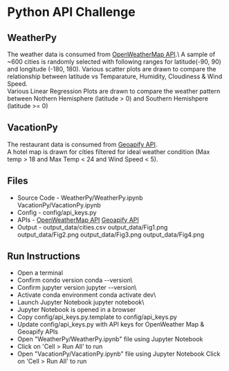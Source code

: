 # Python API Challenge

## WeatherPy

The weather data is consumed from [OpenWeatherMap API](https://openweathermap.org/api).\ 
A sample of ~600 cities is randomly selected with following ranges for latitude(-90, 90) and longitude (-180, 180).
Various scatter plots are drawn to compare the relationship between latitude vs Temparature, Humidity, Cloudiness & Wind Speed.\
Various Linear Regression Plots are drawn to compare the weather pattern between Nothern Hemisphere (latitude  > 0) and Southern Hemishpere (latitude >= 0)

## VacationPy

The restaurant data is consumed from [Geoapify API](https://apidocs.geoapify.com/).\
A hotel map is drawn for cities filtered for ideal weather condition (Max temp > 18 and Max Temp < 24 and Wind Speed < 5).

## Files
* Source Code -
  WeatherPy/WeatherPy.ipynb
  VacationPy/VacationPy.ipynb
* Config -
  config/api_keys.py
* APIs -
  [OpenWeatherMap API](http://api.openweathermap.org/data/2.5/weather)
  [Geoapify API](https://api.geoapify.com/v2/places)
* Output -
  output_data/cities.csv
  output_data/Fig1.png
  output_data/Fig2.png
  output_data/Fig3.png
  output_data/Fig4.png
  
## Run Instructions
* Open a terminal
* Confirm condo version
  conda --version\
* Confirm jupyter version
  jupyter --version\
* Activate conda environment
  conda activate dev\
* Launch Jupyter Notebook
  jupyter notebook\
* Jupyter Notebook is opened in a browser
* Copy config/api_keys.py.template to config/api_keys.py
* Update config/api_keys.py with API keys for OpenWeather Map & Geoapify APIs
* Open "WeatherPy/WeatherPy.ipynb" file using Jupyter Notebook
* Click on 'Cell > Run All' to run
* Open "VacationPy/VacationPy.ipynb" file using Jupyter Notebook
Click on 'Cell > Run All' to run
